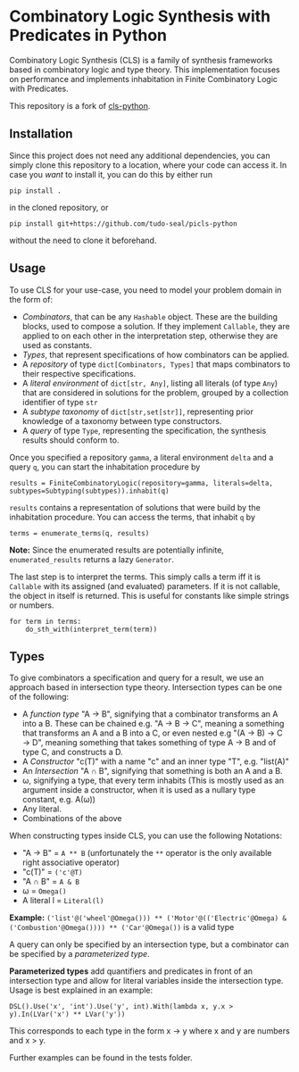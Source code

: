# Combinatory Logic Synthesis with Predicates in Python

Combinatory Logic Synthesis (CLS) is a family of synthesis frameworks based in combinatory logic and type theory.
This implementation focuses on performance and implements inhabitation in Finite Combinatory Logic with Predicates.

This repository is a fork of [cls-python](https://github.com/cls-python/cls-python).
## Installation

Since this project does not need any additional dependencies, you can simply clone this repository to a location, where your
code can access it. In case you *want* to install it, you can do this by either run

    pip install .

in the cloned repository, or

    pip install git+https://github.com/tudo-seal/picls-python

without the need to clone it beforehand.

## Usage

To use CLS for your use-case, you need to model your problem domain in the form of:

  * *Combinators*, that can be any `Hashable` object. These are the building blocks, used to compose a solution. If they implement `Callable`, they are applied to on each other in the interpretation step, otherwise they are used as constants.
  * *Types*, that represent specifications of how combinators can be applied.
  * A *repository* of type `dict[Combinators, Types]` that maps combinators to their respective specifications.
  * A *literal environment* of `dict[str, Any]`, listing all literals (of type `Any`) that are considered in solutions for the problem, grouped by a collection identifier of type `str`
  * A *subtype taxonomy* of `dict[str,set[str]]`, representing prior knowledge of a taxonomy between type constructors.
  * A *query* of type `Type`, representing the specification, the synthesis results should conform to.

Once you specified a repository `gamma`, a literal environment `delta` and a query `q`, you can start the inhabitation procedure by

    results = FiniteCombinatoryLogic(repository=gamma, literals=delta, subtypes=Subtyping(subtypes)).inhabit(q)

`results` contains a representation of solutions that were build by the inhabitation procedure. You can access the terms, that inhabit `q` by

    terms = enumerate_terms(q, results)

**Note:** Since the enumerated results are potentially infinite, `enumerated_results` returns a lazy `Generator`.

The last step is to interpret the terms. This simply calls a term iff it is `Callable` with its assigned (and evaluated) parameters.
If it is not callable, the object in itself is returned. This is useful for constants like simple strings or numbers.

    for term in terms:
        do_sth_with(interpret_term(term))

## Types

To give combinators a specification and query for a result, we use an approach based in intersection type theory. 
Intersection types can be one of the following:

  * A *function type* "A → B", signifying that a combinator transforms an A into a B. These can be chained e.g. "A → B → C", meaning a something that transforms an A and a B into a C, or even nested e.g "(A → B) → C → D", meaning something that takes something of type A → B and of type C, and constructs a D.
  * A *Constructor* "c(T)" with a name "c" and an inner type "T", e.g. "list(A)"
  * An *Intersection* "A ∩ B", signifying that something is both an A and a B.
  * ω, signifying a type, that every term inhabits (This is mostly used as an argument inside a constructor, when it is used as a nullary type constant, e.g. A(ω))
  * Any literal.
  * Combinations of the above

When constructing types inside CLS, you can use the following Notations:

  * "A → B" = `A ** B` (unfortunately the `**` operator is the only available right associative operator)
  * "c(T)" = `('c'@T)`
  * "A ∩ B" = `A & B`
  * ω = `Omega()`
  * A literal l = `Literal(l)`

**Example:** `('list'@('wheel'@Omega())) ** ('Motor'@(('Electric'@Omega) & ('Combustion'@Omega()))) ** ('Car'@Omega())` is a valid type

A query can only be specified by an intersection type, but a combinator can be specified by a *parameterized type*.

**Parameterized types** add quantifiers and predicates in front of an intersection type and allow for literal variables inside the intersection type.
Usage is best explained in an example:

    DSL().Use('x', 'int').Use('y', int).With(lambda x, y.x > y).In(LVar('x') ** LVar('y'))

This corresponds to each type in the form x → y where x and y are numbers and x > y.

Further examples can be found in the tests folder.
